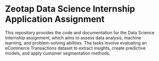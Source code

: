 # Zeotap Data Science Internship Application Assignment

This repository provides the code and documentation for the Data Science Internship assignment, which aims to assess data analysis, machine learning, and problem-solving abilities. The tasks involve evaluating an eCommerce Transactions dataset to extract insights, create predictive models, and apply customer segmentation methods.

